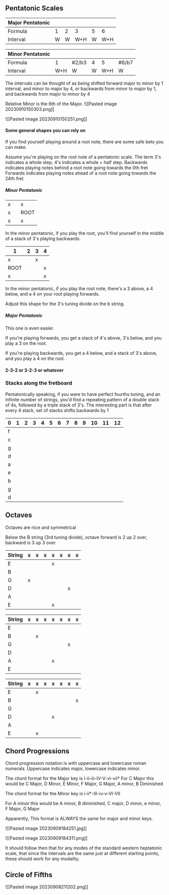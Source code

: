 
## Pentatonic Scales


|Major Pentatonic| | | | | |
| --- | --- | --- | --- | --- | --- |
| Formula | 1 | 2 | 3 | 5 | 6 |
| Interval | W | W | W+H | W | W+H |


|Minor Pentatonic| | | | | |
| --- | --- | --- | --- | --- | --- |
| Formula | 1 | \#2/b3 | 4 | 5 | \#6/b7 |
| Interval | W+H | W | W | W+H | W |

The intervals can be thought of as being shifted forward major to minor by 1 interval, and minor to major by 4, or backwards from minor to major by 1, and backwards from major to minor by 4

Relative Minor is the 6th of the Major. 
![[Pasted image 20230910150303.png]]

![[Pasted image 20230910150251.png]]

#### Some general shapes you can rely on
If you find yourself playing around a root note, there are some safe bets you can make. 

Assume you're playing on the root note of a pentatonic scale.
The term 3's indicates a whole step, 4's indicates a whole + half step.
Backwards indicates playing notes behind a root note going towards the 0th fret
Forwards indicates playing notes ahead of a root note going towards the 24th fret.

##### Minor Pentatonic

|     |     |      |
| --- | --- | ---- |
| x   |     | x    |
| x   |     | ROOT |
| x   |     | x    |
In the minor pentatonic, if you play the root, you'll find yourself in the middle of a stack of 3's playing backwards.

|  1   |   2  |   3  |   4  |
| --- | --- | --- | --- |
| x   |     | x   |     |
| ROOT   |     |     | x   |
| x    |     |     |  x   |
In the minor pentatonic, if you play the root note, there's a 3 above, a 4 below, and a 4 on your root playing forwards.

Adjust this shape for the 3's tuning divide on the b string.

##### Major Pentatonic

This one is even easier. 

If you're playing forwards, you get a stack of 4's above, 3's below, and you play a 3 on the root.

If you're playing backwards, you get a 4 below, and a stack of 3's above, and you play a 4 on the root.

#### 2-3-2 or 3-2-3 or whatever

### Stacks along the fretboard

Pentatonically speaking, if you were to have perfect fourths tuning, and an infinite number of strings, you'd find a repeating pattern of a double stack of 4s, followed by a triple stack of 3's. The interesting part is that after every 4 stack, set of stacks shifts backwards by 1

| 0   | 1   | 2   | 3   | 4   | 5   | 6   | 7   | 8   | 9  | 10  | 11  |  12   |
| --- | --- | --- | --- | --- | --- | --- | --- | --- | --- | --- | --- | --- |
|   f  |     |     |     |     |     |     |     |     |     |     |     |     |
|   c  |     |     |     |     |     |     |     |     |     |     |     |     |
|   g  |     |     |     |     |     |     |     |     |     |     |     |     |
|   d  |     |     |     |     |     |     |     |     |     |     |     |     |
|   a  |     |     |     |     |     |     |     |     |     |     |     |     |
|   e  |     |     |     |     |     |     |     |     |     |     |     |     |
|   b  |     |     |     |     |     |     |     |     |     |     |     |     |
|   g  |     |     |     |     |     |     |     |     |     |     |     |     |
|   d  |     |     |     |     |     |     |     |     |     |     |     |     |
## Octaves

Octaves are nice and symmetrical

Below the B string (3rd tuning divide), octave forward is 2 up 2 over, backward is 3 up 3 over.

| String | x | x | x | x | x | x | x | 
| --- | --- | --- | --- | --- | --- | --- | --- | 
| E | | | | x | | | |
| B | | | | | | | |
| G | x | | | | | | |
| D | | | | | | x | |
| A | | | | | | | |
| E | | | | x | | | |

| String | x | x | x | x | x | x | x |
| --- | --- | --- | --- | --- | --- | --- | --- |
| E | | | | | | | |
| B | | x | | | | | |
| G | | | | | | x | |
| D | | | | | | | |
| A | | | | x | | | |
| E | | | | | | | |

| String | x | x | x | x | x | x | x |
| --- | --- | --- | --- | --- | --- | --- | --- |
| E | | x | | | | | |
| B | | | | | | | x |
| G | | | | | | | |
| D | | | | x | | | |
| A | | | | | | | |
| E | | x | | | | | |

## Chord Progressions

Chord progression notation is with uppercase and lowercase roman numerals. Uppercase indicates major, lowercase indicates minor.

The chord format for the Major key is I-ii-iii-IV-V-vi-vii*
For C Major this would be C Major,  D Minor, E Minor, F Major, G Major, A minor, B Diminished

The chord format for the Minor key is i-ii*-III-iv-v-VI-VII

For A minor this would be A minor, B diminished, C major, D minor, e minor, F Major, G Major

Apparently, This format is ALWAYS the same for major and minor keys.

![[Pasted image 20230909184251.jpg]]

![[Pasted image 20230909184311.png]]

It should follow then that for any modes of the standard western heptatonic scale, that since the intervals are the same just at different starting points, these should work for any modality. 

## Circle of Fifths

![[Pasted image 20230908211202.png]]



